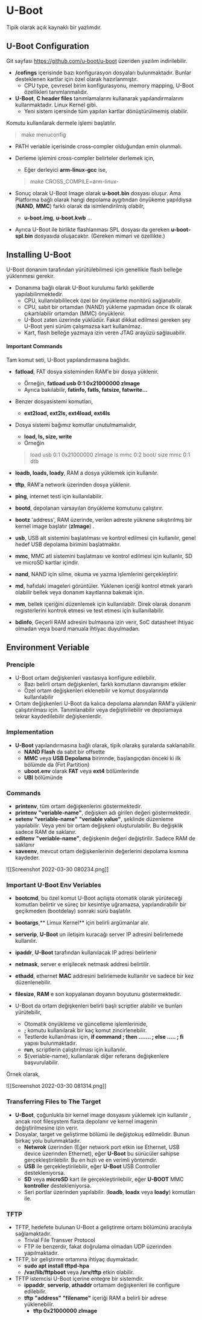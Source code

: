 # U-Boot
Tipik olarak açık kaynaklı bir yazlımdır.

## U-Boot Configuration
Git sayfası https://github.com/u-boot/u-boot üzeriden yazılım indirilebilir.

- **/cofings** içerisinde bazı konfigurasyon dosyaları bulunmaktadır. Bunlar desteklenen kartlar için özel olarak hazırlanmıştır.
	- CPU type, çevresel birim konfigurasyonu, memory mapping, U-Boot özellikleri tanımlanmalıdır.
- **U-Boot**, **C header files** tanımlamalarını kullanarak yapılandırmalarını kullanmaktadır. Linux Kernel gibi.
	- Yeni sistem içersinde tüm yapılan kartlar dönüştürülmemiş olabilir.


Komutu kullanılarak dermele işlemi başlatılır.

> make menuconfig

- PATH veriable içerisinde cross-compler olduğundan emin olunmalı.
- Derleme işlemini cross-compler belirteler derlemek için,
	- Eğer derleyici **arm-linux-gcc** ise,
	
	 > make CROSS_COMPILE=arm-linux-

- Sonuç olarak U-Boot Image olarak **u-boot.bin** dosyası oluşur. Ama Platforma bağlı olarak hangi depolama aygıtından önyükeme yapıldıysa (**NAND**, **MMC**) farklı olarak da isimlendirilmiş olabilr,
	- **u-boot.img**, **u-boot.kwb** ...
- Ayrıca U-Boot ile birlikte flashlanması SPL dosyası da gereken **u-boot-spl.bin** dosyasıda oluşacaktır. (Gereken mimari ve özellikte.)

## Installing U-Boot

U-Boot donanım tarafından yürütülebilmesi için genellikle flash belleğe yüklenmesi gerekir.

- Donanıma bağlı olarak U-Boot kurulumu farklı şekillerde yapılabilinmektedir.
	- CPU, kullanılabililecek özel bir önyükleme monitörü sağlanabilir.
	- CPU, sabit bir ortamdan (NAND) yükleme yapmadan önce ilk olarak çıkartılabilir ortamdan (MMC) önyüklenir.
	- U-Boot zaten üzerinde yüklüdür. Fakat dikkat edilmesi gereken şey U-Boot yeni sürüm çalışmazsa kart kullanılmaz.
	- Kart, flash belleğe yazmaya izin veren JTAG arayüzü sağlauabilir.

#### Important Commands

Tam komut seti, U-Boot yapılandırmasına bağlıdır.

- **fatload**, FAT dosya sisteminden RAM'e bir dosya yüklenir.
	- Örneğin, **fatload usb 0:1 0x21000000 zImage**
	- Ayrıca bakılabilir, **fatinfo, fatls, fatsize, fatwrite...**
- Benzer dosyasistemi komutları, 
	- **ext2load, ext2ls, ext4load, ext4ls**
- Dosya sistemi bağımız komutlar unutulmamalıdır,
	- **load, ls, size, write**
	- Örneğin
	>load usb 0:1 0x21000000 zImage
	>ls mmc 0:2 boot/
	>size mmc 0:1 dtb
	
- **loadb, loads, loady**, RAM a dosya yüklemek için kullanılır.
- **tftp**, RAM'a network üzerinden dosya yüklenir.
- **ping**, internet testi için kullanılabilir.
- **bootd**, depolanan varsayılan önyükleme komutunu çalıştırır.
- **bootz** 'address', RAM üzerinde, verilen adreste yüknene sıkıştırılmış bir kernel image başlatır (**zImage**) .
- **usb**, USB alt sistemini başlatılması ve kontrol edilmesi çin kullanılır, genel hedef USB depolama birimini başlatmaktır.
- **mmc**, MMC atl sistemini başlatması ve kontrol edilmesi için kullanlır, SD ve microSD kartlar içindir.
- **nand**, NAND için silme, okuma ve yazma işlemlerini gerçekleştirir.
- **md**, hafıdaki imageleri görüntüler. Yüklenen içeriği kontrol etmek yararlı olabilir bellek veya donanım kayıtlarına bakmak için.
- **mm**, bellek içeriğini düzenlemek için kullanılabilr. Direk olarak donanım registerlerini kontrok etmesi ve test etmesi için kullanıllabilir.
- **bdinfo**, Geçerli RAM adresini bulmasına izin verir, SoC datasheet ihtiyac olmadan veya board manuala ihtiyac duyulmadan.



## Environment Veriable

### Prenciple

- U-Boot ortam değişkenleri vasıtasıya konfigure edilebilir.
	- Bazı belirli ortam değişkenleri, farklı komutların davranışını etkiler
	- Özel ortam değişkenleri eklenebilir ve komut dosyalarında kullanılabilir
- Ortam değişkenleri U-Boot da kalıca depolama alanından RAM'a yüklenir çalışıtırılması için. Tanımlanabilir veya değiştirilebilir ve depolamaya tekrar kaydedilebilir değişkenlerdir.

### Implementation
- **U-Boot** yapılandırmasına bağlı olarak, tipik olarakş şuralarda saklanabilir.
	- **NAND Flash** da sabit bir offsette
	- **MMC** veya **USB Depolama** birimnde, başlangıçdan önceki ki ilk bölümde da (Firt Partition)
	- **uboot.env** olarak **FAT** veya **ext4** bölümlerinde
	- **UBI** bölümünde


### Commands
- **printenv**, tüm ortam değişkenlerini göstermektedir.
- **printenv** **"veriable-name"**, değişken adı girilen değeri göstermektedir.
- **setenv** **"veriable-name"** **"veriable value"**, şeklinde düzenleme yapılabilir. Veya yeni bir ortam değişkeni oluşturulabilir. Bu değişklik sadece RAM de saklanır.
- **editenv** **"veriable-name"**, değişkenin değeri değiştirilir. Sadece RAM de saklanır
- **saveenv**, mevcut ortam değişkenlerinin değerlerini depolama kısmına kaydeder.

![[Screenshot 2022-03-30 080234.png]]



### Important U-Boot Env Veriables

- **bootcmd**, bu özel komut U-Boot açılışta otomatik olarak yürüteceği komutları belirtir ve süreç bir kesintiye uğramazsa, yapılandırabilir bir geçikmeden (bootdelay) sonraki sürü başlatılır.
- **bootargs**,** Limux Kernel** için belirli argümanlar alır.
- **serverip**, **U-Boot** un iletişim kuracağı server IP adresini belirlemede kullanılır.
- **ipaddr**, **U-Boot** tarafından kullanılacak IP adresi belirlenir
- **netmask**, server e erişilecek netmask addresi belirtilir.
- **ethadd**, ethernet **MAC** addresini belirlemede kullanılır ve sadece bir kez düzenlenebilir.
- **filesize**, **RAM** e son kopyalanan doyanın boyutunu göstermektedir.


- U-Boot da ortam değişkenleri belirli başlı scriptler alabilir ve bunları yürütebilir,
	- Otomatik önyükleme ve güncelleme işlemlerinide,
	- **;** komutu kullanılarak bir kaç komut zincirlenebilir.
	- Testlerde kullanılması için, **if command ; then ....... ; else ..... ; fi** yapısı bulunmaktadır.
	- **run**, scriptlerin çalıştırılması için kullanılır.
	- ${veriable-name}, kullanılarak diğer referans değişkenlere başvurulabilir.

Örnek olarak, 

![[Screenshot 2022-03-30 081314.png]]

### Transferring Files to The Target

- **U-Boot**, çoğunlukla bir kernel image dosyasını yüklemek için kullanılır , ancak root filesystem flasta depolanır ve kernel imagenin değiştirilmesine izin verir.
- Dosyalar, target ve geliştirme bölümü ile değiştokuş edilmelidir. Bunun birkaç yolu bulunmaktadır.
	- **Netwrok** üzerinden (Eğer network port etkin ise Ethernet, USB device üzerinden Ethernet), eğer **U-Boot** bu sürücüler sahipse gerçekleştirilebilir. Bu en hızlı ve en verimli yöntemdir.
	- **USB** ile gerçekleştirilebilir, eğer **U-Boot** USB Controller destekleniyorsa.
	- **SD** veya **microSD** kart ile gerçekleştirilebilir, eğer **U-BOOT** MMC **kontroller** destekleniyorsa.
	- Seri portlar üzerinden yapılabilir. (**loadb**, **loadx** veya **loady**) komutları ile.


### TFTP

- TFTP, hedefete bulunan U-Boot a geliştirme ortamı bölümünü aracılıyla sağlamaktadır.
	- Trivial File Transver Protocol
	- FTP ile benzerdir, fakat doğrulama olmadan UDP üzerinden yapılmaktadır.
- TFTP, bir geliştirme ortamına ihtiyaç duymaktadır.
	- **sudo apt install tftpd-hpa**
	- **/var/lib/fttpboot** veya **/srv/tftp** etkin olabilir.
- TFTP istemcisi  U-Boot içerine entegre bir sistemdir.
	- **ippaddr**, **serverip**, **athaddr** ortamam değişkenleri ile configure edilebilir.
	- **tftp** **"address"** **"filename"** içeriği RAM a belirli bir adrese yüklenebilir.
		- **tftp 0x21000000 zImage**


